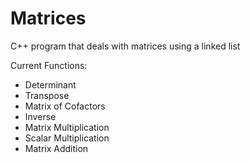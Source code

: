 # Matrices

C++ program that deals with matrices using a linked list

Current Functions:
- Determinant
- Transpose
- Matrix of Cofactors
- Inverse
- Matrix Multiplication
- Scalar Multiplication
- Matrix Addition

